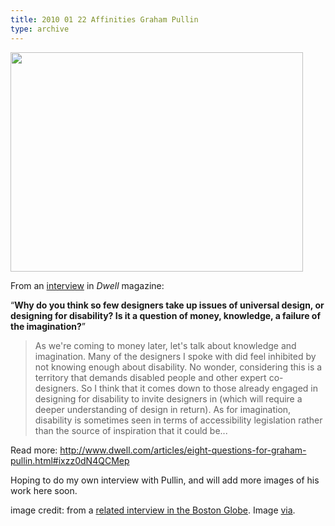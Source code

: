 ```yaml
---
title: 2010 01 22 Affinities Graham Pullin
type: archive
---
```


<p><a href="http://ablersite.files.wordpress.com/2010/01/pullin_book_interior.jpg"><img class="alignnone size-full wp-image-3994" title="pullin_book_interior" src="{{ site.baseurl }}/uploads/pullin_book_interior.jpg" alt="" width="468" height="351" /></a></p>
<p>From an <a href="http://www.dwell.com/articles/eight-questions-for-graham-pullin.html">interview</a> in <em>Dwell</em> magazine:</p>
<p><q><strong>Why do you think so few designers take up issues of universal design, or designing for disability? Is it a question of money, knowledge, a failure of the imagination?</strong></q></p>
<blockquote><p>As we're coming to money later, let's talk about knowledge and imagination. Many of the designers I spoke with did feel inhibited by not knowing enough about disability. No wonder, considering this is a territory that demands disabled people and other expert co-designers. So I think that it comes down to those already engaged in designing for disability to invite designers in (which will require a deeper understanding of design in return). As for imagination, disability is sometimes seen in terms of accessibility legislation rather than the source of inspiration that it could be...</p></blockquote>
<p>Read more: <a href="http://www.dwell.com/articles/eight-questions-for-graham-pullin.html#ixzz0dN4QCMep">http://www.dwell.com/articles/eight-questions-for-graham-pullin.html#ixzz0dN4QCMep</a></p>
<p>Hoping to do my own interview with Pullin, and will add more images of his work here soon.</p>
<p>image credit: from a <a href="http://www.boston.com/bostonglobe/ideas/articles/2009/03/15/a_talk_with_graham_pullin/">related interview in the Boston Globe</a>. Image <a href="http://www.core77.com/blog/book_reviews/book_review_design_meets_disability_by_graham_pullin_15597.asp">via</a>.</p>
